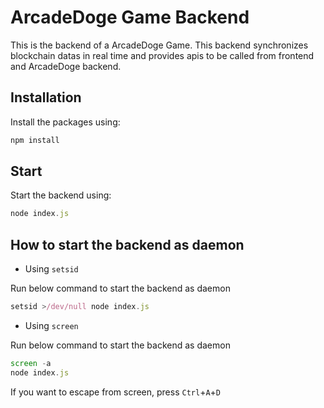 # ArcadeDoge Game Backend

This is the backend of a ArcadeDoge Game.
This backend synchronizes blockchain datas in real time and provides apis to be called from frontend and ArcadeDoge backend.

## Installation

Install the packages using:

```js
npm install
```

## Start

Start the backend using:

```js
node index.js
```

## How to start the backend as daemon

* Using `setsid`

Run below command to start the backend as daemon

```js
setsid >/dev/null node index.js
```

* Using `screen`

Run below command to start the backend as daemon

```js
screen -a
node index.js
```

If you want to escape from screen, press `Ctrl`+`A`+`D`
